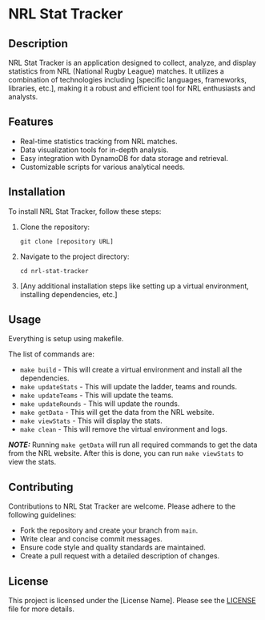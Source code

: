 
# NRL Stat Tracker

## Description
NRL Stat Tracker is an application designed to collect, analyze, and display statistics from NRL (National Rugby League) matches. It utilizes a combination of technologies including [specific languages, frameworks, libraries, etc.], making it a robust and efficient tool for NRL enthusiasts and analysts.

## Features
- Real-time statistics tracking from NRL matches.
- Data visualization tools for in-depth analysis.
- Easy integration with DynamoDB for data storage and retrieval.
- Customizable scripts for various analytical needs.

## Installation
To install NRL Stat Tracker, follow these steps:

1. Clone the repository:
   ```
   git clone [repository URL]
   ```
2. Navigate to the project directory:
   ```
   cd nrl-stat-tracker
   ```
3. [Any additional installation steps like setting up a virtual environment, installing dependencies, etc.]

## Usage
Everything is setup using makefile.

The list of commands are:
- `make build` - This will create a virtual environment and install all the dependencies.
- `make updateStats` - This will update the ladder, teams and rounds.
- `make updateTeams` - This will update the teams.
- `make updateRounds` - This will update the rounds.
- `make getData` - This will get the data from the NRL website.
- `make viewStats` - This will display the stats.
- `make clean` - This will remove the virtual environment and logs.


**_NOTE:_** Running `make getData` will run all required commands to get the data from the NRL website. After this is done, you can run `make viewStats` to view the stats.

## Contributing
Contributions to NRL Stat Tracker are welcome. Please adhere to the following guidelines:

- Fork the repository and create your branch from `main`.
- Write clear and concise commit messages.
- Ensure code style and quality standards are maintained.
- Create a pull request with a detailed description of changes.

## License
This project is licensed under the [License Name]. Please see the [LICENSE](LICENSE) file for more details.
